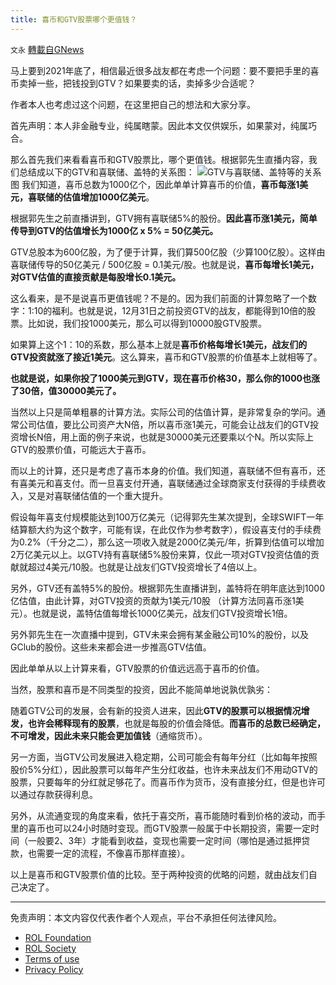 ```yaml
---
title: 喜币和GTV股票哪个更值钱？
---
```

`文永` [轉載自GNews](https://gnews.org/zh-hans/1673622/)

马上要到2021年底了，相信最近很多战友都在考虑一个问题：要不要把手里的喜币卖掉一些，把钱投到GTV？如果要卖的话，卖掉多少合适呢？

作者本人也考虑过这个问题，在这里把自己的想法和大家分享。

首先声明：本人非金融专业，纯属瞎蒙。因此本文仅供娱乐，如果蒙对，纯属巧合。



那么首先我们来看看喜币和GTV股票比，哪个更值钱。根据郭先生直播内容，我们总结成以下的GTV和喜联储、盖特的关系图：
![](https://assets.gnews.org/wp-content/uploads/2021/11/gtv-gettr.png)GTV与喜联储、盖特等的关系图
我们知道，喜币总数为1000亿个，因此单单计算喜币的价值，**喜币每涨1美元，喜联储的估值增加1000亿美元**。

根据郭先生之前直播讲到，GTV拥有喜联储5%的股份。**因此喜币涨1美元，简单传导到GTV的估值增长为1000亿 x 5% = 50亿美元。**

GTV总股本为600亿股，为了便于计算，我们算500亿股（少算100亿股）。这样由喜联储传导的50亿美元 / 500亿股 = 0.1美元/股。也就是说，**喜币每增长1美元，对GTV估值的直接贡献是每股增长0.1美元。**

这么看来，是不是说喜币更值钱呢？不是的。因为我们前面的计算忽略了一个数字：1:10的福利。也就是说，12月31日之前投资GTV的战友，都能得到10倍的股票。比如说，我们投1000美元，那么可以得到10000股GTV股票。

如果算上这个1：10的系数，那么基本上就是**喜币价格每增长1美元，战友们的GTV投资就涨了接近1美元**。这么算来，喜币和GTV股票的价值基本上就相等了。

**也就是说，如果你投了1000美元到GTV，现在喜币价格30，那么你的1000也涨了30倍，值30000美元了。**

当然以上只是简单粗暴的计算方法。实际公司的估值计算，是非常复杂的学问。通常公司估值，要比公司资产大N倍，所以喜币涨1美元，可能会让战友们的GTV投资增长N倍，用上面的例子来说，也就是30000美元还要乘以个N。所以实际上GTV的股票价值，可能远大于喜币。



而以上的计算，还只是考虑了喜币本身的价值。我们知道，喜联储不但有喜币，还有喜美元和喜支付。而一旦喜支付开通，喜联储通过全球商家支付获得的手续费收入，又是对喜联储估值的一个重大提升。

假设每年喜支付规模能达到100万亿美元（记得郭先生某次提到，全球SWIFT一年结算额大约为这个数字，可能有误，在此仅作为参考数字），假设喜支付的手续费为0.2%（千分之二），那么这一项收入就是2000亿美元/年，折算到估值可以增加2万亿美元以上。以GTV持有喜联储5%股份来算，仅此一项对GTV投资估值的贡献就超过4美元/10股。也就是让战友们GTV投资增长了4倍以上。



另外，GTV还有盖特5%的股份。根据郭先生直播讲到，盖特将在明年底达到1000亿估值，由此计算，对GTV投资的贡献为1美元/10股 （计算方法同喜币涨1美元）。也就是说，盖特估值每增长1000亿美元，战友们GTV投资增长1倍。

另外郭先生在一次直播中提到，GTV未来会拥有某金融公司10%的股份，以及GClub的股份。这些未来都会进一步推高GTV估值。



因此单单从以上计算来看，GTV股票的价值远远高于喜币的价值。



当然，股票和喜币是不同类型的投资，因此不能简单地说孰优孰劣：

随着GTV公司的发展，会有新的投资人进来，因此**GTV的股票可以根据情况增发，也许会稀释现有的股票**，也就是每股的价值会降低。**而喜币的总数已经确定，不可增发，因此未来只能会更加值钱**（通缩货币）。

另一方面，当GTV公司发展进入稳定期，公司可能会有每年分红（比如每年按照股价5%分红），因此股票可以每年产生分红收益，也许未来战友们不用动GTV的股票，只要每年的分红就足够花了。而喜币作为货币，没有直接分红，但是也许可以通过存款获得利息。

另外，从流通变现的角度来看，依托于喜交所，喜币能随时看到价格的波动，而手里的喜币也可以24小时随时变现。而GTV股票一般属于中长期投资，需要一定时间（一般要2、3年）才能看到收益，变现也需要一定时间（哪怕是通过抵押贷款，也需要一定的流程，不像喜币那样直接）。



以上是喜币和GTV股票价值的比较。至于两种投资的优略的问题，就由战友们自己决定了。

* * *

 

免责声明：本文内容仅代表作者个人观点，平台不承担任何法律风险。

- [ROL Foundation](https://rolfoundation.org/)
- [ROL Society](https://rolsociety.org/)
- [Terms of use](https://gnews.org/terms-of-use-3/)
- [Privacy Policy](https://gnews.org/privacy-policy/)
